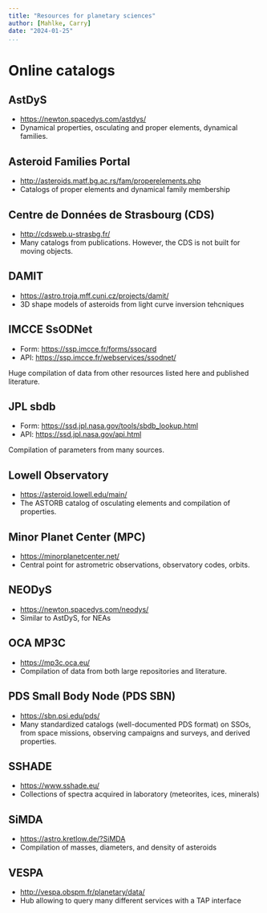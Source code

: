 ```yaml
---
title: "Resources for planetary sciences"
author: [Mahlke, Carry]
date: "2024-01-25"
...
```

# Online catalogs

## AstDyS

- https://newton.spacedys.com/astdys/
- Dynamical properties, osculating and proper elements, dynamical families.

## Asteroid Families Portal

- http://asteroids.matf.bg.ac.rs/fam/properelements.php
- Catalogs of proper elements and dynamical family membership

## Centre de Données de Strasbourg (CDS)

- http://cdsweb.u-strasbg.fr/
- Many catalogs from publications. However, the CDS is not built for moving objects.

## DAMIT

- https://astro.troja.mff.cuni.cz/projects/damit/
- 3D shape models of asteroids from light curve inversion tehcniques

## IMCCE SsODNet

- Form: https://ssp.imcce.fr/forms/ssocard
- API: https://ssp.imcce.fr/webservices/ssodnet/

Huge compilation of data from other resources listed here and published literature.

## JPL sbdb

- Form: https://ssd.jpl.nasa.gov/tools/sbdb_lookup.html
- API: https://ssd.jpl.nasa.gov/api.html

Compilation of parameters from many sources.

## Lowell Observatory

- https://asteroid.lowell.edu/main/
- The ASTORB catalog of osculating elements and compilation of properties.

## Minor Planet Center (MPC)

- https://minorplanetcenter.net/
- Central point for astrometric observations, observatory codes, orbits.

## NEODyS

- https://newton.spacedys.com/neodys/
- Similar to AstDyS, for NEAs

## OCA MP3C

- https://mp3c.oca.eu/
- Compilation of data from both large repositories and literature.

## PDS Small Body Node (PDS SBN)

- https://sbn.psi.edu/pds/
- Many standardized catalogs (well-documented PDS format) on SSOs, from space missions, observing campaigns and surveys, and derived properties.

## SSHADE

- https://www.sshade.eu/
- Collections of spectra acquired in laboratory (meteorites, ices, minerals)

## SiMDA

- https://astro.kretlow.de/?SiMDA
- Compilation of masses, diameters, and density of asteroids

## VESPA
- http://vespa.obspm.fr/planetary/data/
- Hub allowing to query many different services with a TAP interface
